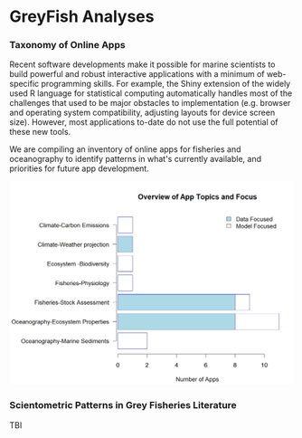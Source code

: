 # GreyFish Analyses


### Taxonomy of Online Apps

Recent software developments make it possible for marine scientists to 
build powerful and robust interactive applications with a minimum of 
web-specific programming skills. For example, the Shiny extension of 
the widely used R language for statistical computing automatically 
handles most of the challenges that used to be major obstacles to 
implementation (e.g. browser and operating system compatibility, 
adjusting layouts for device screen size). However, most 
applications to-date do not use the full potential of these new tools. 

We are compiling an inventory of online apps for fisheries and oceanography to 
identify patterns in what's currently available, and priorities
for future app development.

<img src="https://github.com/SOLV-Code/GreyFish/blob/master/DATA/OnlineApplications/GeneratedPlots/Summary_ByGeneralTopic.png"
	width="600">


### Scientometric Patterns in Grey Fisheries Literature

TBI



